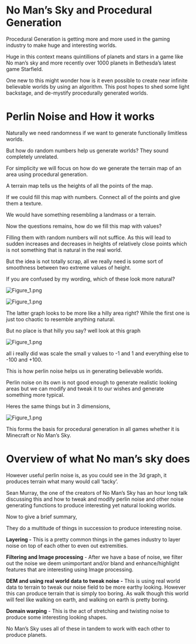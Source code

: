 # No Man’s Sky and Procedural Generation

Procedural Generation is getting more and more used in the gaming industry to make huge and interesting worlds. 

Huge in this context means quintillions of planets and stars in a game like No man’s sky and more recently over 1000 planets in Bethesda’s latest game Starfield.

One new to this might wonder how is it even possible to create near infinite believable worlds by using an algorithm. This post hopes to shed some light backstage, and de-mystify procedurally generated worlds.

# Perlin Noise and How it works

Naturally we need randomness if we want to generate functionally limitless worlds.

But how do random numbers help us generate worlds? They sound completely unrelated. 

For simplicity we will focus on how do we generate the terrain map of an area using procedural generation.

A terrain map tells us the heights of all the points of the map.

If we could fill this map with numbers. Connect all of the points and give them a texture.

We would have something resembling a landmass or a terrain.

Now the questions remains, how do we fill this map with values?

Filling them with random numbers will not suffice. As this will lead to sudden increases and decreases in heights of relatively close points which is not something that is natural in the real world.

But the idea is not totally scrap, all we really need is some sort of smoothness between two extreme values of height.

If you are confused by my wording, which of these look more natural?

![Figure_1.png](https://i.imgur.com/BtNHEh3.png)

![Figure_1.png](https://i.imgur.com/IQBSxdb.png)

The latter graph looks to be more like a hilly area right? While the first one is just too chaotic to resemble anything natural.

But no place is that hilly you say? well look at this graph

![Figure_1.png](https://i.imgur.com/xYV5laS.png)

all i really did was scale the small y values to -1 and 1 and everything else to -100 and +100.

This is how perlin noise helps us in generating believable worlds.

Perlin noise on its own is not good enough to generate realistic looking areas but we can modify and tweak it to our wishes and generate something more typical.

Heres the same things but in 3 dimensions,   

![Figure_1.png](https://i.imgur.com/PiU19om.png)

This forms the basis for procedural generation in all games whether it is Minecraft or No Man’s Sky. 

# Overview of what No man’s sky does

However useful perlin noise is, as you could see in the 3d graph, it produces terrain what many would call ‘tacky’. 

Sean Murray, the one of the creators of No Man’s Sky has an hour long talk discussing this and how to tweak and modify perlin noise and other noise generating functions to produce interesting yet natural looking worlds.

Now to give a brief summary,

They do a multitude of things in succession to produce interesting noise.

************Layering -************ This is a pretty common things in the games industry to layer noise on top of each other to even out extremities. 

************************************************************Filtering and Image processing************************************************************ - After we have a base of noise, we filter out the noise we deem unimportant and/or bland and enhance/highlight features that are interesting using Image processing.

********************************************************************************************DEM and using real world data to tweak noise -******************************************************************************************** This is using real world data to terrain to tweak our noise field to be more earthy looking. However this can produce terrain that is simply too boring. As walk though this world will feel like walking on earth, and walking on earth is pretty boring.

****************************Domain warping****************************  - This is the act of stretching and twisting noise to produce some interesting looking shapes.

No Man’s Sky uses all of these in tandem to work with each other to produce planets.